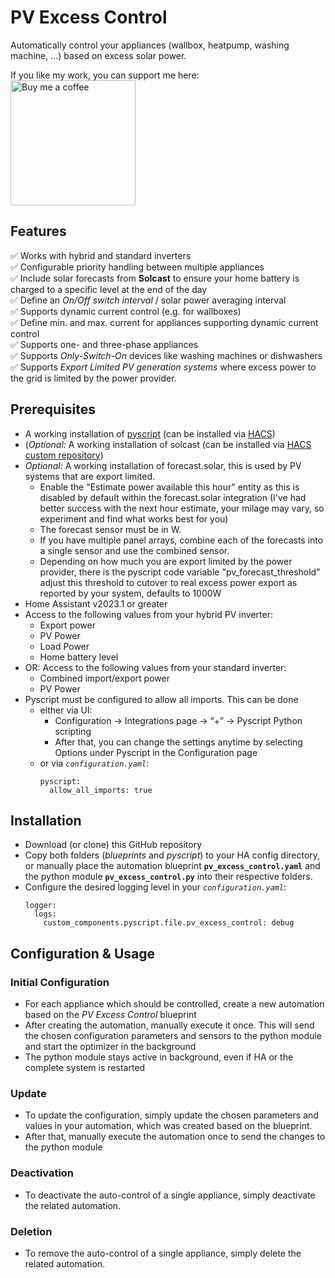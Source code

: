 # PV Excess Control
Automatically control your appliances (wallbox, heatpump, washing machine, ...) based on excess solar power.

If you like my work, you can support me here:\
[<img src="https://user-images.githubusercontent.com/1286821/181085373-12eee197-187a-4438-90fe-571ac6d68900.png" alt="Buy me a coffee" width="200" />](https://buymeacoffee.com/henrikIC)

## Features
:white_check_mark: Works with hybrid and standard inverters\
:white_check_mark: Configurable priority handling between multiple appliances\
:white_check_mark: Include solar forecasts from **Solcast** to ensure your home battery is charged to a specific level at the end of the day\
:white_check_mark: Define an *On/Off switch interval* / solar power averaging interval\
:white_check_mark: Supports dynamic current control (e.g. for wallboxes)\
:white_check_mark: Define min. and max. current for appliances supporting dynamic current control\
:white_check_mark: Supports one- and three-phase appliances\
:white_check_mark: Supports *Only-Switch-On* devices like washing machines or dishwashers
:white_check_mark: Supports *Export Limited PV generation systems* where excess power to the grid is limited by the power provider.


## Prerequisites
- A working installation of [pyscript](https://github.com/custom-components/pyscript) (can be installed via [HACS](https://hacs.xyz/))
- (*Optional:* A working installation of solcast (can be installed via [HACS custom repository](https://github.com/oziee/ha-solcast-solar))
- *Optional:* A working installation of forecast.solar, this is used by PV systems that are export limited.  
  - Enable the "Estimate power available this hour" entity as this is disabled by default within the forecast.solar integration (I've had better success with the next hour estimate, your milage may vary, so experiment and find what works best for you)
  - The forecast sensor must be in W.
  - If you have multiple panel arrays, combine each of the forecasts into a single sensor and use the combined sensor.
  - Depending on how much you are export limited by the power provider, there is the pyscript code variable "pv_forecast_threshold" adjust this threshold to cutover to real excess power export as reported by your system, defaults to 1000W 
- Home Assistant v2023.1 or greater
- Access to the following values from your hybrid PV inverter:
  - Export power
  - PV Power
  - Load Power
  - Home battery level
- OR: Access to the following values from your standard inverter:
  - Combined import/export power
  - PV Power
- Pyscript must be configured to allow all imports. This can be done 
  - either via UI: 
    - Configuration -> Integrations page -> “+” -> Pyscript Python scripting
    - After that, you can change the settings anytime by selecting Options under Pyscript in the Configuration page
  - or via *`configuration.yaml`*:
    ```
    pyscript:
      allow_all_imports: true
    ```

## Installation
- Download (or clone) this GitHub repository
- Copy both folders (*blueprints* and *pyscript*) to your HA config directory, or manually place the automation blueprint **`pv_excess_control.yaml`** and the python module **`pv_excess_control.py`** into their respective folders.
- Configure the desired logging level in your *`configuration.yaml`*:
  ```
  logger:
    logs:
      custom_components.pyscript.file.pv_excess_control: debug
  ```

## Configuration &  Usage
### Initial Configuration
- For each appliance which should be controlled, create a new automation based on the *PV Excess Control* blueprint
- After creating the automation, manually execute it once. This will send the chosen configuration parameters and sensors to the python module and start the optimizer in the background
- The python module stays active in background, even if HA or the complete system is restarted

### Update
- To update the configuration, simply update the chosen parameters and values in your automation, which was created based on the blueprint.
- After that, manually execute the automation once to send the changes to the python module

### Deactivation
- To deactivate the auto-control of a single appliance, simply deactivate the related automation.

### Deletion
- To remove the auto-control of a single appliance, simply delete the related automation.